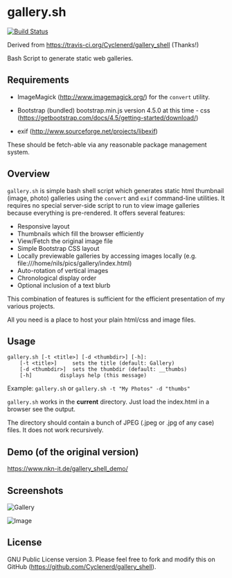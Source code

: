 gallery.sh
==========

[![Build Status](https://travis-ci.org/Cyclenerd/gallery_shell.svg?branch=master)](https://travis-ci.org/Cyclenerd/gallery_shell)

Derived from https://travis-ci.org/Cyclenerd/gallery_shell (Thanks!)


Bash Script to generate static web galleries.

Requirements
------------
* ImageMagick (http://www.imagemagick.org/) for the `convert` utility.

* Bootstrap (bundled)  bootstrap.min.js  version 4.5.0 at this time
		- css   (https://getbootstrap.com/docs/4.5/getting-started/download/)

- exif (http://www.sourceforge.net/projects/libexif)

These should be fetch-able via any reasonable package management system.

Overview
--------
`gallery.sh` is simple bash shell script which generates static html thumbnail (image, photo) galleries using the `convert` and `exif` command-line utilities.
It requires no special server-side script to run to view image galleries because everything is pre-rendered.
It offers several features:
* Responsive layout
* Thumbnails which fill the browser efficiently
* View/Fetch the original image file
* Simple Bootstrap CSS layout
* Locally previewable galleries by accessing images locally (e.g. file:///home/nils/pics/gallery/index.html)
* Auto-rotation of vertical images
* Chronological display order
* Optional inclusion of a text blurb

This combination of features is sufficient for the efficient presentation of my various projects.

All you need is a place to host your plain html/css and image files.



Usage
-----

	gallery.sh [-t <title>] [-d <thumbdir>] [-h]:
		[-t <title>]	 sets the title (default: Gallery)
		[-d <thumbdir>]	 sets the thumbdir (default: __thumbs)
		[-h]		 displays help (this message)

Example: `gallery.sh` or `gallery.sh -t "My Photos" -d "thumbs"`

`gallery.sh` works in the **current** directory.  Just load the index.html in a browser see the output.

The directory should contain a bunch of JPEG (.jpeg or .jpg  of any case) files. It does not work recursively.


Demo (of the original version)
----

https://www.nkn-it.de/gallery_shell_demo/

Screenshots
-----------

![Gallery](http://i.imgur.com/TOxgphm.jpg)

![Image](http://i.imgur.com/iqQzst2.jpg)

License
-------
GNU Public License version 3.
Please feel free to fork and modify this on GitHub (https://github.com/Cyclenerd/gallery_shell).